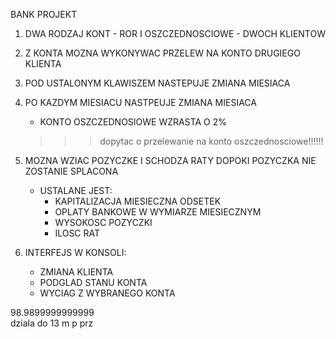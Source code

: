 BANK PROJEKT

1) DWA RODZAJ KONT - ROR I OSZCZEDNOSCIOWE - DWOCH KLIENTOW

2) Z KONTA MOZNA WYKONYWAC PRZELEW NA KONTO DRUGIEGO KLIENTA

3) POD USTALONYM KLAWISZEM NASTEPUJE ZMIANA MIESIACA

4) PO KAZDYM MIESIACU NASTPEUJE ZMIANA MIESIACA
    - KONTO OSZCZEDNOSIOWE WZRASTA O 2%
    >>> dopytac o przelewanie na konto oszczednosciowe!!!!!!

5) MOZNA WZIAC POZYCZKE I SCHODZA RATY DOPOKI POZYCZKA NIE ZOSTANIE SPLACONA
    - USTALANE JEST:
        * KAPITALIZACJA MIESIECZNA ODSETEK
        * OPLATY BANKOWE W WYMIARZE MIESIECZNYM
        * WYSOKOSC POZYCZKI
        * ILOSC RAT
6) INTERFEJS W KONSOLI:
    - ZMIANA KLIENTA
    - PODGLAD STANU KONTA
    - WYCIAG Z WYBRANEGO KONTA

98.9899999999999   
dziala do 13 m p prz
